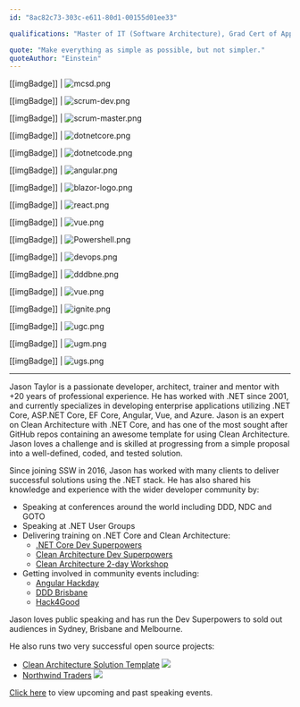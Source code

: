 ```yaml
---
id: "8ac82c73-303c-e611-80d1-00155d01ee33"

qualifications: "Master of IT (Software Architecture), Grad Cert of Applied Science (IT), MCSD: App Builder"

quote: "Make everything as simple as possible, but not simpler."
quoteAuthor: "Einstein"
---
```


[[imgBadge]]
| ![mcsd.png](../badges/Certification-MCSD-App-Builder.png)

[[imgBadge]]
| ![scrum-dev.png](../badges/Certification-scrumorg-developer.png)

[[imgBadge]]
| ![scrum-master.png](../badges/Certification-scrumalliance-master.png)

[[imgBadge]]
| ![dotnetcore.png](../badges/Developer-dotnet-core.png)

[[imgBadge]]
| ![dotnetcode.png](../badges/Developer-dotnet-code.png)

[[imgBadge]]
| ![angular.png](../badges/Developer-angular.png)

[[imgBadge]]
| ![blazor-logo.png](../badges/Developer-blazor.png)

[[imgBadge]]
| ![react.png](../badges/Developer-react.png)

[[imgBadge]]
| ![vue.png](../badges/Developer-Vue.png)

[[imgBadge]]
| ![Powershell.png](../badges/Developer-powershell.png)

[[imgBadge]]
| ![devops.png](../badges/Developer-devops.png)

[[imgBadge]]
| ![dddbne.png](../badges/Event-DDD-Brisbane.png)

[[imgBadge]]
| ![vue.png](../badges/Event-DDD-Brisbane.png)

[[imgBadge]]
| ![ignite.png](../badges/Event-Microsoft-Ignite.png)

[[imgBadge]]
| ![ugc.png](../badges/Event-ug-canberra.png)

[[imgBadge]]
| ![ugm.png](../badges/Event-ug-melbourne.png)

[[imgBadge]]
| ![ugs.png](../badges/Event-ug-sydney.png)

---

Jason Taylor is a passionate developer, architect, trainer and mentor with +20 years of professional experience. He has worked with .NET since 2001, and currently specializes in developing enterprise applications utilizing .NET Core, ASP.NET Core, EF Core, Angular, Vue, and Azure. Jason is an expert on Clean Architecture with .NET Core, and has one of the most sought after GitHub repos containing an awesome template for using Clean Architecture. Jason loves a challenge and is skilled at progressing from a simple proposal into a well-defined, coded, and tested solution.

Since joining SSW in 2016, Jason has worked with many clients to deliver successful solutions using the .NET stack. He has also shared his knowledge and experience with the wider developer community by:

* Speaking at conferences around the world including DDD, NDC and GOTO
* Speaking at .NET User Groups
* Delivering training on .NET Core and Clean Architecture:
  * [.NET Core Dev Superpowers](https://www.ssw.com.au/ssw/Events/Training/NET-Core-Superpowers-Tour.aspx)
  * [Clean Architecture Dev Superpowers](https://www.ssw.com.au/ssw/Events/Training/Clean-Architecture-Superpowers-Tour.aspx)
  * [Clean Architecture 2-day Workshop](https://www.ssw.com.au/ssw/Events/Training/Clean-Architecture-Workshop.aspx)
* Getting involved in community events including:
  * [Angular Hackday](https://angularhackday.com)
  * [DDD Brisbane](https://dddbrisbane.com)
  * [Hack4Good](https://www.youtube.com/watch?v=6B7SywxEiMk)

Jason loves public speaking and has run the Dev Superpowers to sold out audiences in Sydney, Brisbane and Melbourne.

He also runs two very successful open source projects:

* [Clean Architecture Solution Template](https://github.com/jasontaylordev/cleanarchitecture) <img src="https://img.shields.io/github/stars/jasontaylordev/cleanarchitecture?style=flat">
* [Northwind Traders](https://github.com/jasontaylordev/northwindtraders) <img src="https://img.shields.io/github/stars/jasontaylordev/northwindtraders?style=flat" />

[Click here](https://jasontaylor.dev/speaking/) to view upcoming and past speaking events.
